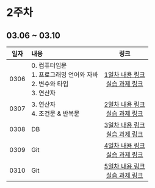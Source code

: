 # 2주차
## 03.06 ~ 03.10

|  일자  | 내용                                                    |                          링크                           |
|:----:|:------------------------------------------------------|:-----------------------------------------------------:|
| 0306 | 0. 컴퓨터입문<br/>1. 프로그래밍 언어와 자바<br/>2. 변수와 타입<br/>3. 연산자 | [1일차 내용 링크](./day1/course) <br/>[실습 과제 링크](./day1/hw) |
| 0307 | 3. 연산자<br/>4. 조건문 & 반복문                               | [2일차 내용 링크](./day2/course)<br/>[실습 과제 링크](./day2/hw)  |
| 0308 | DB                                                    | [3일차 내용 링크](./day3/course)<br/>[실습 과제 링크](./day3/hw)  |
| 0309 | Git                                                   | [4일차 내용 링크](./day4/course)<br/>[실습 과제 링크](./day4/hw)  |
| 0310 | Git                                                   | [5일차 내용 링크](./day5/course)<br/>[실습 과제 링크](./day5/hw)  |